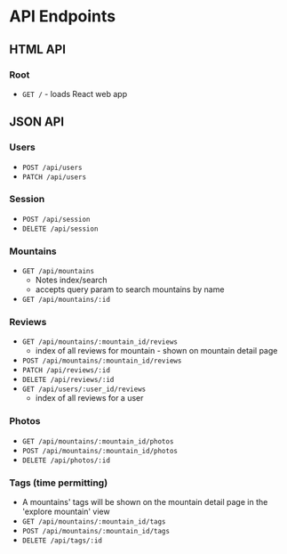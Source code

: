 # API Endpoints

## HTML API

### Root

- `GET /` - loads React web app

## JSON API

### Users

- `POST /api/users`
- `PATCH /api/users`

### Session

- `POST /api/session`
- `DELETE /api/session`

### Mountains

- `GET /api/mountains`
  - Notes index/search
  - accepts query param to search mountains by name
- `GET /api/mountains/:id`

### Reviews

- `GET /api/mountains/:mountain_id/reviews`
  - index of all reviews for mountain - shown on mountain detail page
- `POST /api/mountains/:mountain_id/reviews`
- `PATCH /api/reviews/:id`
- `DELETE /api/reviews/:id`
- `GET /api/users/:user_id/reviews`
  - index of all reviews for a user

### Photos

- `GET /api/mountains/:mountain_id/photos`
- `POST /api/mountains/:mountain_id/photos`
- `DELETE /api/photos/:id `

### Tags (time permitting)

- A mountains' tags will be shown on the mountain detail page in the 'explore mountain' view
- `GET /api/mountains/:mountain_id/tags`
- `POST /api/mountains/:mountain_id/tags`
- `DELETE /api/tags/:id`
